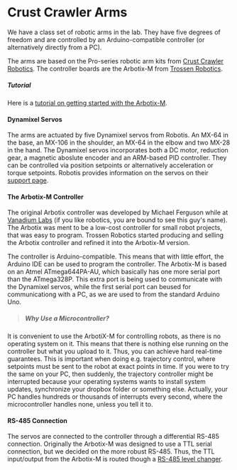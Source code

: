 # Crust Crawler Arms
We have a class set of robotic arms in the lab. They have five degrees of freedom and are controlled by an Arduino-compatible controller (or alternatively directly from a PC).

The arms are based on the Pro-series robotic arm kits from [Crust Crawler Robotics](http://www.crustcrawler.com/products/ProRoboticArm/). The controller boards are the Arbotix-M from [Trossen Robotics](http://www.trossenrobotics.com/p/arbotix-robot-controller.aspx).

##### Tutorial
Here is a [tutorial on getting started with the Arbotix-M](./getting-started-with-arbotix-m.md).

#### Dynamixel Servos
The arms are actuated by five Dynamixel servos from Robotis. An MX-64 in the base, an MX-106 in the shoulder, an MX-64 in the elbow and two MX-28 in the hand. The Dynamixel servos incorporates both a DC motor, reduction gear, a magnetic aboslute encoder and an ARM-based PID controller. They can be controlled via position setpoints or alternatively acceleration or torque setpoints. Robotis provides information on the servos on their [support page](http://support.robotis.com/en/).

#### The Arbotix-M Controller
The original Arbotix controller was developed by Michael Ferguson while at [Vanadium Labs](http://www.vanadiumlabs.com/) (if you like robotics, you are bound to see this guy's name). The Arbotix was ment to be a low-cost controller for small robot projects, that was easy to program. Trossen Robotics started producing and selling the Arbotix controller and refined it into the Arbotix-M version.

The controller is Arduino-compatible. This means that with little effort, the Arduino IDE can be used to program the controller. The Arbotix-M is based on an Atmel ATmega644PA-AU, which basically has one more serial port than the ATmega328P. This extra port is being used to communicate with the Dynamixel servos, while the first serial port can beused for communicationg with a PC, as we are used to from the standard Arduino Uno.

> ##### Why Use a Microcontroller?
It is convenient to use the ArbotiX-M for controlling robots, as there is no operating system on it. This means that there is nothing else running on the controller but what you upload to it. Thus, you can achieve hard real-time guarantees. This is important when doing e.g. trajectory control, where setpoints must be sent to the robot at exact points in time. If you were to try the same on your PC, then suddenly, the trajectory controller might be interrupted because your operating systems wants to install system updates, synchronize your dropbox folder or something else. Actually, your PC handles hundreds or thousands of interrupts every second, where the microcontroller handles none, unless you tell it to.

#### RS-485 Connection
The servos are connected to the controller through a differential RS-485 connection. Originally the Arbotix-M was designed to use a TTL serial connection, but we decided on the more robust RS-485. Thus, the TTL input/output from the Arbotix-M is routed though a [RS-485 level changer](https://www.sparkfun.com/products/10124).


